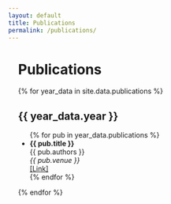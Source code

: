 ```yaml
---
layout: default
title: Publications
permalink: /publications/
---
```

<div style="margin-left: 20px;">
  <h1>Publications</h1>

  {% for year_data in site.data.publications %}
    <h2>{{ year_data.year }}</h2>
    <ul>
    {% for pub in year_data.publications %}
      <li>
        <strong>{{ pub.title }}</strong> <br/>
        {{ pub.authors }} <br/>
        <em>{{ pub.venue }}</em> <br/>
        <a href="{{ pub.link }}" target="_blank">[Link]</a>
      </li>
    {% endfor %}
    </ul>
  {% endfor %}
</div>
